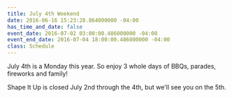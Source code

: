 ```yaml
---
title: July 4th Weekend
date: 2016-06-16 15:23:28.864000000 -04:00
has_time_and_date: false
event_date: 2016-07-02 03:00:00.486000000 -04:00
event_end_date: 2016-07-04 18:00:00.486000000 -04:00
class: Schedule
---
```


July 4th is a Monday this year. So enjoy 3 whole days of BBQs, parades, fireworks and family!

Shape It Up is closed July 2nd through the 4th, but we'll see you on the 5th.